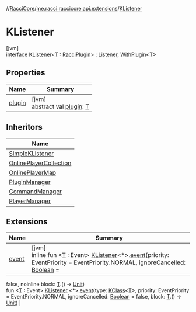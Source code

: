 //[RacciCore](../../../index.md)/[me.racci.raccicore.api.extensions](../index.md)/[KListener](index.md)

# KListener

[jvm]\
interface [KListener](index.md)&lt;[T](index.md) : [RacciPlugin](../../me.racci.raccicore.api.plugin/-racci-plugin/index.md)&gt; : Listener, [WithPlugin](../-with-plugin/index.md)&lt;[T](index.md)&gt;

## Properties

| Name | Summary |
|---|---|
| [plugin](../-with-plugin/plugin.md) | [jvm]<br>abstract val [plugin](../-with-plugin/plugin.md): [T](index.md) |

## Inheritors

| Name |
|---|
| [SimpleKListener](../-simple-k-listener/index.md) |
| [OnlinePlayerCollection](../../me.racci.raccicore.api.utils.collections/-online-player-collection/index.md) |
| [OnlinePlayerMap](../../me.racci.raccicore.api.utils.collections/-online-player-map/index.md) |
| [PluginManager](../../me.racci.raccicore.core/-plugin-manager/index.md) |
| [CommandManager](../../me.racci.raccicore.core.managers/-command-manager/index.md) |
| [PlayerManager](../../me.racci.raccicore.core.managers/-player-manager/index.md) |

## Extensions

| Name | Summary |
|---|---|
| [event](../event.md) | [jvm]<br>inline fun &lt;[T](../event.md) : Event&gt; [KListener](index.md)&lt;*&gt;.[event](../event.md)(priority: EventPriority = EventPriority.NORMAL, ignoreCancelled: [Boolean](https://kotlinlang.org/api/latest/jvm/stdlib/kotlin/-boolean/index.html) =
false, noinline block: [T](../event.md).() -&gt; [Unit](https://kotlinlang.org/api/latest/jvm/stdlib/kotlin/-unit/index.html))<br>fun &lt;[T](../event.md) : Event&gt; [KListener](index.md)
&lt;*&gt;.[event](../event.md)(type: [KClass](https://kotlinlang.org/api/latest/jvm/stdlib/kotlin.reflect/-k-class/index.html)&lt;[T](../event.md)&gt;, priority: EventPriority = EventPriority.NORMAL, ignoreCancelled: [Boolean](https://kotlinlang.org/api/latest/jvm/stdlib/kotlin/-boolean/index.html) = false, block: [T](../event.md).() -&gt; [Unit](https://kotlinlang.org/api/latest/jvm/stdlib/kotlin/-unit/index.html)) |
